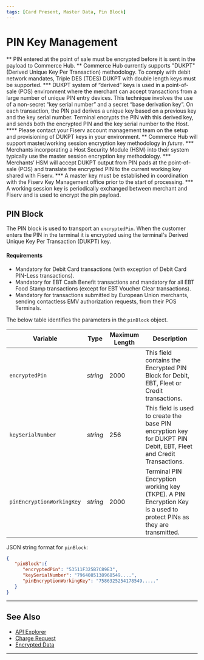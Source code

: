 ```yaml
---
tags: [Card Present, Master Data, Pin Block]
---
```


# PIN Key Management

** PIN entered at the point of sale must be encrypted before it is sent in the payload to Commerce Hub.
** Commerce Hub currently supports "DUKPT" (Derived Unique Key Per Transaction) methodology. To comply with debit network mandates, Triple DES (TDES) DUKPT with double length keys must be supported.
*** DUKPT system of “derived” keys is used in a point-of-sale (POS) environment where the merchant can accept transactions from a large number of unique PIN entry devices. This technique involves the use of a non-secret “key serial number” and a secret “base derivation key”. On each transaction, the PIN pad derives a unique key based on a previous key and the key serial number. Terminal encrypts the PIN with this derived key, and sends both the encrypted PIN and the key serial number to the Host.
**** Please contact your Fiserv account management team on the setup and provisioning of DUKPT keys in your environment.
** Commerce Hub will support master/working session encryption key methodology in *future*.
*** Merchants incorporating a Host Security Module (HSM) into their system typically use the master session encryption key methodology.
*** Merchants’ HSM will accept DUKPT output from PIN pads at the point-of-sale (POS) and translate the encrypted PIN to the current working key shared with Fiserv.
*** A master key must be established in coordination with the Fiserv Key Management office prior to the start of processing.
*** A working session key is periodically exchanged between merchant and Fiserv and is used to encrypt the pin payload.

## PIN Block

The PIN block is used to transport an `encryptedPin`. When the customer enters the PIN in the terminal it is encrypted using the terminal's Derived Unique Key Per Transaction (DUKPT) key.

#### Requirements

- Mandatory for Debit Card transactions (with exception of Debit Card PIN-Less transactions).
- Mandatory for EBT Cash Benefit transactions and mandatory for all EBT Food Stamp transactions (except for EBT Voucher Clear transactions).
- Mandatory for transactions submitted by European Union merchants, sending contactless EMV authorization requests, from their POS Terminals.


<!--
type: tab
titles: pinBlock, JSON Example
-->

The below table identifies the parameters in the `pinBlock` object.

| Variable | Type | Maximum Length | Description |
| -------- | ---- | ------- | -------------------------------|
| `encryptedPin` | *string* | 2000 | This field contains the Encrypted PIN Block for Debit, EBT, Fleet or Credit transactions. |
| `keySerialNumber` | *string* | 256 | This field is used to create the base PIN encryption key for DUKPT PIN Debit, EBT, Fleet and Credit Transactions. |
| `pinEncryptionWorkingKey` | *string* | 2000 | Terminal PIN Encryption working key (TKPE). A PIN Encryption Key is a used to protect PINs as they are transmitted. |


<!--
type: tab
-->

JSON string format for `pinBlock`: 

```json
{
   "pinBlock":{
      "encryptedPin": "53511F325B7C89E3",
      "keySerialNumber": "7964085138968549....",
      "pinEncryptionWorkingKey": "7586325254178549....."
   } 
}
```

<!-- type: tab-end -->

---

## See Also

- [API Explorer](../api/?type=post&path=/payments/v1/charges)
- [Charge Request](?path=docs/Resources/API-Documents/Payments/Charges.md)
- [Encrypted Data](?path=docs/Resources/Master-Data/Encryption-Data.md)

---
